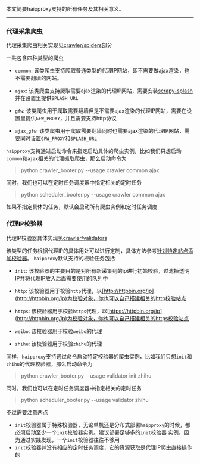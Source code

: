 本文简要haipproxy支持的所有任务及其相关意义。

---

### 代理采集爬虫
代理采集爬虫相关实现见[crawler/spiders](https://github.com/SpiderClub/haipproxy/tree/master/crawler/spiders)部分

一共包含四种类型的爬虫

- `common`: 该类爬虫支持爬取普通类型的代理IP网站，即不需要做ajax渲染，也不需要翻墙的网站。

- `ajax`: 该类爬虫支持爬取需要ajax渲染的代理IP网站，需要安装[scrapy-splash](https://github.com/scrapy-plugins/scrapy-splash)
并在设置里提供`SPLASH_URL`

- `gfw`: 该类爬虫用于爬取需要翻墙但是不需要ajax渲染的代理IP网站，需要在设置里提供`GFW_PROXY`，并且需要支持http协议

- `ajax_gfw`: 该类爬虫用于爬取需要翻墙同时也需要ajax渲染的代理IP网站，需要同时设置`GFW_PROXY`和`SPLASH_URL`

`haipproxy`支持通过启动命令来指定启动具体的爬虫实例，比如我们只想启动`common`和`ajax`相关的代理抓取爬虫，那么启动命令为
> python crawler_booter.py --usage crawler common ajax

同时，我们也可以在定时任务调度器中指定相关的定时任务
> python scheduler_booter.py --usage crawler common ajax

如果不指定具体的任务，默认会启动所有爬虫实例和定时任务调度

### 代理IP校验器
代理IP校验器具体实现见[crawler/validators](https://github.com/SpiderClub/haipproxy/tree/master/crawler/validators)

该类型的任务根据代理IP的具体用处可以进行定制，具体方法参考[针对特定站点添加校验器](https://github.com/SpiderClub/haipproxy/blob/master/docs/%E9%92%88%E5%AF%B9%E7%89%B9%E5%AE%9A%E7%AB%99%E7%82%B9%E6%B7%BB%E5%8A%A0%E6%A0%A1%E9%AA%8C%E5%99%A8.md)。
`haipproxy`默认支持的校验任务包括

- `init`: 该校验器的主要目的是对所有新采集到的ip进行初始校验，过滤掉透明IP并将代理IP放入后面需要使用的队列中

- `http`: 该校验器用于校验`http`代理，以[http://httpbin.org/ip](http://httpbin.org/ip)为校验对象，你也可以自己搭建相关的http校验站点

- `https`: 该校验器用于校验`https`代理，以[https://httpbin.org/ip](http://httpbin.org/ip)为校验对象，你也可以自己搭建相关的https校验站点

- `weibo`: 该校验器用于校验`weibo`的代理

- `zhihu`: 该校验器用于校验`zhihu`的代理

同样，`haipproxy`支持通过命令启动特定校验器的爬虫实例，比如我们只想`init`和`zhihu`的代理校验器，那么启动命令为
> python crawler_booter.py --usage validator init zhihu

同时，我们也可以在定时任务调度器中指定相关的定时任务
> python scheduler_booter.py --usage validator zhihu

不过需要注意两点

- `init`校验器属于特殊校验器，无论单机还是分布式部署`haipproxy`的时候，都必须启动至少一个`init`校验器实例。建议部署足够多的`init`校验器
实例，因为通过实践发现，一个`init`校验器往往不够用
- `init`校验器并没有相应的定时任务调度，它的资源获取是代理IP爬虫直接操作的


